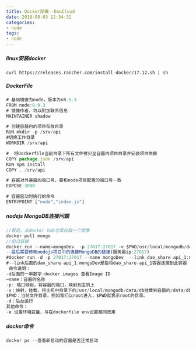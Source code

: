```yaml
---
title: Docker部署--DaoCloud
date: 2018-08-03 12:34:32
categories:
- node
tags:
- node
---
```

##### linux安装docker
`curl https://releases.rancher.com/install-docker/17.12.sh | sh`
##### DockerFile
```JavaScript
# 基础镜像为node，版本为v8.9.3
FROM node:8.9.3
# 镜像作者，可以附加联系信息
MAINTAINER shadow

# 创建容器内的项目存放目录
RUN mkdir -p /srv/api
#切换工作目录
WORKDIR /srv/api

#  将Dockerfile当前目录下所有文件拷贝至容器内项目目录并安装项目依赖
COPY package.json /srv/api
RUN npm install
COPY . /srv/api

# 容器对外暴露的端口号，要和node项目配置的端口号一致
EXPOSE 3000

# 容器启动时执行的命令
ENTRYPOINT ["node","index.js"]
```
##### nodejs MongoDB连接问题
```JavaScript
//首选，从docker hub仓库拉取一个镜像
docker pull mongo
//启动容器
docker run --name=mongoDev  -p 27017:27017 -v $PWD/usr/local/mongodb/data/db:/data/db -d 63c6b736e399
--最后需要修改nodejs项目中的连接MongoDB的链接(服务器ip:27017)
#docker run -d -p 27017:27017 --name mongoDev  --link dao_share-api_1:mongoDev 63c6b736e399
#--link后面的dao_share-api_1:mongoDev是指将dao_share-api_1容器连接到此容器
 命令说明： 
-d后面的一串数字:docker images 查看Image ID
–name：容器的名称 
-p: 端口映射，将容器的端口，映射到主机上 
-v：映射，挂载，将主机中目录下的/usr/local/mongodb/data/db挂载到容器的/data/db，作为mongo数据存储目录
$PWD：当前文件目录，例如我们以root进入，$PWD就表示root的目录。 
-d：后台运行 
其他命令： 
-e 设置环境变量，与在dockerfile env设置相同效果
```
##### docker命令
```JavaScript
docker ps --查看新启动的容器是否正常启动
```
